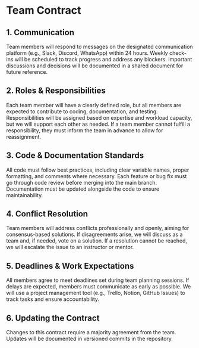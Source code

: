 # Team Contract

## 1. Communication

Team members will respond to messages on the designated communication platform (e.g., Slack, Discord, WhatsApp) within 24 hours.
Weekly check-ins will be scheduled to track progress and address any blockers.
Important discussions and decisions will be documented in a shared document for future reference.

## 2. Roles & Responsibilities

Each team member will have a clearly defined role, but all members are expected to contribute to coding, documentation, and testing.
Responsibilities will be assigned based on expertise and workload capacity, but we will support each other as needed.
If a team member cannot fulfill a responsibility, they must inform the team in advance to allow for reassignment.

## 3. Code & Documentation Standards

All code must follow best practices, including clear variable names, proper formatting, and comments where necessary.
Each feature or bug fix must go through code review before merging into the main branch.
Documentation must be updated alongside the code to ensure maintainability.

## 4. Conflict Resolution
Team members will address conflicts professionally and openly, aiming for consensus-based solutions.
If disagreements arise, we will discuss as a team and, if needed, vote on a solution.
If a resolution cannot be reached, we will escalate the issue to an instructor or mentor.

## 5. Deadlines & Work Expectations

All members agree to meet deadlines set during team planning sessions.
If delays are expected, members must communicate as early as possible.
We will use a project management tool (e.g., Trello, Notion, GitHub Issues) to track tasks and ensure accountability.

## 6. Updating the Contract
Changes to this contract require a majority agreement from the team.
Updates will be documented in versioned commits in the repository.